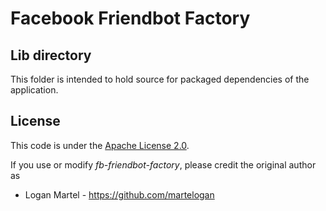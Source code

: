 # Facebook Friendbot Factory

## Lib directory

This folder is intended to hold source for packaged dependencies of the application.

License
-------

This code is under the [Apache License 2.0](https://www.apache.org/licenses/LICENSE-2.0).

If you use or modify _fb-friendbot-factory_, please credit the original author as

* Logan Martel - https://github.com/martelogan
